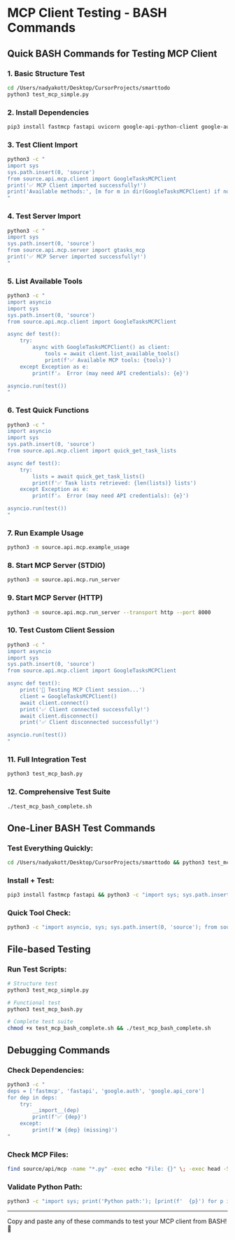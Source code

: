# MCP Client Testing - BASH Commands

## Quick BASH Commands for Testing MCP Client

### 1. **Basic Structure Test**
```bash
cd /Users/nadyakott/Desktop/CursorProjects/smarttodo
python3 test_mcp_simple.py
```

### 2. **Install Dependencies** 
```bash
pip3 install fastmcp fastapi uvicorn google-api-python-client google-auth google-auth-oauthlib google-auth-httplib2
```

### 3. **Test Client Import**
```bash
python3 -c "
import sys
sys.path.insert(0, 'source')
from source.api.mcp.client import GoogleTasksMCPClient
print('✅ MCP Client imported successfully!')
print('Available methods:', [m for m in dir(GoogleTasksMCPClient) if not m.startswith('_')][:10])
"
```

### 4. **Test Server Import**
```bash
python3 -c "
import sys
sys.path.insert(0, 'source')
from source.api.mcp.server import gtasks_mcp
print('✅ MCP Server imported successfully!')
"
```

### 5. **List Available Tools**
```bash
python3 -c "
import asyncio
import sys
sys.path.insert(0, 'source')
from source.api.mcp.client import GoogleTasksMCPClient

async def test():
    try:
        async with GoogleTasksMCPClient() as client:
            tools = await client.list_available_tools()
            print(f'✅ Available MCP tools: {tools}')
    except Exception as e:
        print(f'⚠️  Error (may need API credentials): {e}')

asyncio.run(test())
"
```

### 6. **Test Quick Functions**
```bash
python3 -c "
import asyncio
import sys
sys.path.insert(0, 'source')
from source.api.mcp.client import quick_get_task_lists

async def test():
    try:
        lists = await quick_get_task_lists()
        print(f'✅ Task lists retrieved: {len(lists)} lists')
    except Exception as e:
        print(f'⚠️  Error (may need API credentials): {e}')

asyncio.run(test())
"
```

### 7. **Run Example Usage**
```bash
python3 -m source.api.mcp.example_usage
```

### 8. **Start MCP Server (STDIO)**
```bash
python3 -m source.api.mcp.run_server
```

### 9. **Start MCP Server (HTTP)**
```bash
python3 -m source.api.mcp.run_server --transport http --port 8000
```

### 10. **Test Custom Client Session**
```bash
python3 -c "
import asyncio
import sys
sys.path.insert(0, 'source')
from source.api.mcp.client import GoogleTasksMCPClient

async def test():
    print('🔧 Testing MCP Client session...')
    client = GoogleTasksMCPClient()
    await client.connect()
    print('✅ Client connected successfully!')
    await client.disconnect()
    print('✅ Client disconnected successfully!')

asyncio.run(test())
"
```

### 11. **Full Integration Test**
```bash
python3 test_mcp_bash.py
```

### 12. **Comprehensive Test Suite**
```bash
./test_mcp_bash_complete.sh
```

## One-Liner BASH Test Commands

### Test Everything Quickly:
```bash
cd /Users/nadyakott/Desktop/CursorProjects/smarttodo && python3 test_mcp_simple.py && echo "=== Testing Client ===" && python3 -c "import sys; sys.path.insert(0, 'source'); from source.api.mcp.client import GoogleTasksMCPClient; print('✅ MCP Client ready!')"
```

### Install + Test:
```bash
pip3 install fastmcp fastapi && python3 -c "import sys; sys.path.insert(0, 'source'); from source.api.mcp.client import GoogleTasksMCPClient; from source.api.mcp.server import gtasks_mcp; print('✅ MCP components ready!')"
```

### Quick Tool Check:
```bash
python3 -c "import asyncio, sys; sys.path.insert(0, 'source'); from source.api.mcp.client import GoogleTasksMCPClient; asyncio.run((lambda: GoogleTasksMCPClient().list_available_tools())())"
```

## File-based Testing

### Run Test Scripts:
```bash
# Structure test
python3 test_mcp_simple.py

# Functional test  
python3 test_mcp_bash.py

# Complete test suite
chmod +x test_mcp_bash_complete.sh && ./test_mcp_bash_complete.sh
```

## Debugging Commands

### Check Dependencies:
```bash
python3 -c "
deps = ['fastmcp', 'fastapi', 'google.auth', 'google.api_core']
for dep in deps:
    try:
        __import__(dep)
        print(f'✅ {dep}')
    except:
        print(f'❌ {dep} (missing)')
"
```

### Check MCP Files:
```bash
find source/api/mcp -name "*.py" -exec echo "File: {}" \; -exec head -5 {} \; -exec echo "" \;
```

### Validate Python Path:
```bash
python3 -c "import sys; print('Python path:'); [print(f'  {p}') for p in sys.path]"
```

---

Copy and paste any of these commands to test your MCP client from BASH! 🚀

